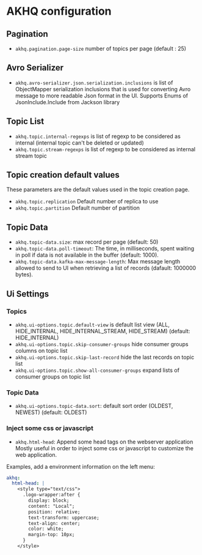 
# AKHQ configuration

## Pagination
* `akhq.pagination.page-size` number of topics per page (default : 25)

## Avro Serializer
* `akhq.avro-serializer.json.serialization.inclusions` is list of ObjectMapper serialization inclusions that is used for converting Avro message to more
  readable Json format in the UI. Supports Enums of JsonInclude.Include from Jackson library

## Topic List
* `akhq.topic.internal-regexps` is list of regexp to be considered as internal (internal topic can't be deleted or updated)
* `akhq.topic.stream-regexps` is list of regexp to be considered as internal stream topic

## Topic creation default values

These parameters are the default values used in the topic creation page.

* `akhq.topic.replication` Default number of replica to use
* `akhq.topic.partition` Default number of partition

## Topic Data
* `akhq.topic-data.size`: max record per page (default: 50)
* `akhq.topic-data.poll-timeout`: The time, in milliseconds, spent waiting in poll if data is not available in the buffer (default: 1000).
* `akhq.topic-data.kafka-max-message-length`: Max message length allowed to send to UI when retrieving a list of records (dafault: 1000000 bytes).

## Ui Settings
### Topics
* `akhq.ui-options.topic.default-view` is default list view (ALL, HIDE_INTERNAL, HIDE_INTERNAL_STREAM, HIDE_STREAM) (default: HIDE_INTERNAL)
* `akhq.ui-options.topic.skip-consumer-groups` hide consumer groups columns on topic list
* `akhq.ui-options.topic.skip-last-record` hide the last records on topic list
* `akhq.ui-options.topic.show-all-consumer-groups` expand lists of consumer groups on topic list

### Topic Data
* `akhq.ui-options.topic-data.sort`: default sort order (OLDEST, NEWEST) (default: OLDEST)

### Inject some css or javascript
* `akhq.html-head`: Append some head tags on the webserver application
Mostly useful in order to inject some css or javascript to customize the web application.

Examples, add a environment information on the left menu:
```yaml
akhq:
  html-head: |
    <style type="text/css">
      .logo-wrapper:after {
        display: block;
        content: "Local";
        position: relative;
        text-transform: uppercase;
        text-align: center;
        color: white;
        margin-top: 10px;
      }
    </style>
```

